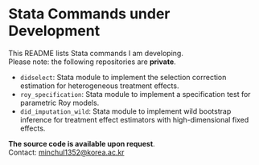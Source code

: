 # Stata Commands under Development

This README lists Stata commands I am developing.  
Please note: the following repositories are **private**.

- `didselect`: Stata module to implement the selection correction estimation for heterogeneous treatment effects.
- `roy_specification`: Stata module to implement a specification test for parametric Roy models.
- `did_imputation_wild`: Stata module to implement wild bootstrap inference for treatment effect estimators with high-dimensional fixed effects.

 **The source code is available upon request**.  
Contact: minchul1352@korea.ac.kr
